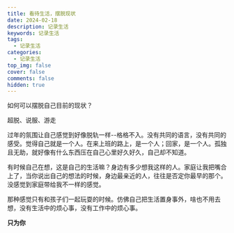 ```yaml
---
title: 看待生活，摆脱现状
date: 2024-02-18
description: 记录生活
keywords: 记录生活
tags:
  - 记录生活
categories:
  - 记录生活
top_img: false
cover: false
comments: false
hidden: true
---
```




如何可以摆脱自己目前的现状？

超脱、说服、游走

过年的氛围让自己感觉到好像脱轨一样--格格不入。没有共同的语言，没有共同的感受。觉得自己就是一个人。在来上班的路上，是一个人；回家，是一个人。孤独且无助，就好像有什么东西压在自己心里好久好久，自己却不知道。

有时候自己在想，这是自己的生活嘛？身边有多少想我这样的人。家庭让我把嘴合上了，当你说出自己的想法的时候，身边最亲近的人，往往是否定你最早的那个。没感觉到家庭带给我不一样的感觉。

那种感觉只有和孩子们一起玩耍的时候。仿佛自己把生活置身事外，啥也不用去想，没有生活中的烦心事，没有工作中的烦心事。

**只为你**